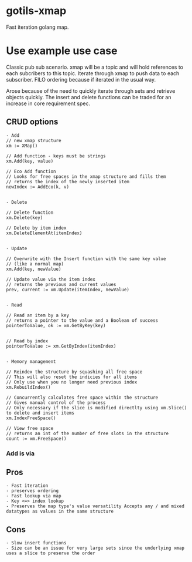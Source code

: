 # gotils-xmap

Fast iteration golang map.

# Use example use case

Classic pub sub scenario. xmap will be a topic and will hold references to each subcribers to this topic. Iterate through xmap to push data to each subscriber. FILO ordering because if iterated in the usual way.

Arose because of the need to quickly iterate through sets and retrieve objects quickly. The insert and delete functions can be traded for an increase in core requirement spec.

## CRUD options

    - Add 
    // new xmap structure
    xm := XMap()

    // Add function - keys must be strings
    xm.Add(key, value)

    // Eco Add function
    // Looks for free spaces in the xmap structure and fills them
    // returns the index of the newly inserted item
    newIndex := AddEco(k, v)
   

    - Delete
   
    // Delete function
    xm.Delete(key)

    // Delete by item index
    xm.DeleteElementAt(itemIndex)
    

    - Update
    
    // Overwrite with the Insert function with the same key value
    // (like a normal map)
    xm.Add(key, newValue)

    // Update value via the item index
    // returns the previous and current values
    prev, current := xm.Update(itemIndex, newValue)
    

    - Read
    
    // Read an item by a key
    // returns a pointer to the value and a Boolean of success
    pointerToValue, ok := xm.GetByKey(key)


    // Read by index
    pointerToValue := xm.GetByIndex(itemIndex)
   

    - Memory management
    
    // Reindex the structure by squashing all free space
    // This will also reset the indicies for all items
    // Only use when you no longer need previous index
    xm.RebuildIndex()

    // Concurrently calculates free space within the structure
    // Gives manual control of the process
    // Only necessary if the slice is modified directlty using xm.Slice() to delete and insert items
    xm.IndexFreeSpace()

    // View free space
    // returns an int of the number of free slots in the structure
    count := xm.FreeSpace()
    

### Add is via

## Pros

    - Fast iteration
    - preserves ordering
    - Fast lookup via map
    - Key <=> index lookup
    - Preserves the map type's value versatility Accepts any / and mixed datatypes as values in the same structure

## Cons

    - Slow insert functions
    - Size can be an issue for very large sets since the underlying xmap uses a slice to preserve the order
